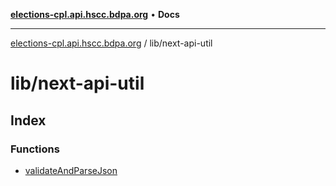 [**elections-cpl.api.hscc.bdpa.org**](../../README.md) • **Docs**

***

[elections-cpl.api.hscc.bdpa.org](../../README.md) / lib/next-api-util

# lib/next-api-util

## Index

### Functions

- [validateAndParseJson](functions/validateAndParseJson.md)
